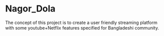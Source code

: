 # Nagor_Dola
The concept of this project is to create a user friendly streaming platform with some youtube+Netflix features specified for Bangladeshi community. 

